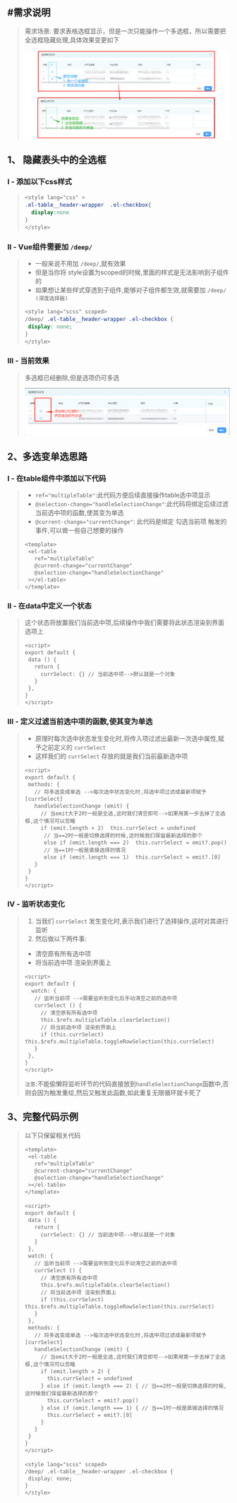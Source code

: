 ## #需求说明

>需求场景: 要求表格选框显示，但是一次只能操作一个多选框，所以需要把全选框隐藏处理,具体效果变更如下
>
>![image-20211223094312981](ElementUI使用笔记的图片/image-20211223094312981.png) 

## 1、 隐藏表头中的全选框

### Ⅰ - 添加以下css样式

>```css
><style lang="css" >
>.el-table__header-wrapper  .el-checkbox{
>	display:none
>}
></style>
>```

### Ⅱ - Vue组件需要加 `/deep/`

>* 一般来说不用加 `/deep/`,就有效果
>* 但是当你将 style设置为scoped的时候,里面的样式是无法影响到子组件的
>* 如果想让某些样式穿透到子组件,能够对子组件都生效,就需要加 `/deep/ (深度选择器)` 
>
>```scss
><style lang="scss" scoped>
>/deep/ .el-table__header-wrapper .el-checkbox {
>  display: none;
>}
></style>
>```

### Ⅲ - 当前效果

>多选框已经删除,但是选项仍可多选
>
>![image-20211223100047277](ElementUI使用笔记的图片/image-20211223100047277.png) 

## 2、多选变单选思路

### Ⅰ - 在table组件中添加以下代码

>* `ref="multipleTable"`:此代码方便后续直接操作table选中项显示
>* `@selection-change="handleSelectionChange"`:此代码将绑定后续过滤当前选中项的函数,使其变为单选
>* `@current-change="currentChange"`: 此代码是绑定 勾选当前项 触发的事件,可以做一些自己想要的操作
>
>```vue
><template>
>  <el-table
>    ref="multipleTable"
>    @current-change="currentChange"
>    @selection-change="handleSelectionChange"
>  ></el-table>
></template>
>```

### Ⅱ - 在data中定义一个状态

>这个状态将放置我们当前选中项,后续操作中我们需要将此状态渲染到界面选项上
>
>```vue
><script>
>export default {  
>  data () {
>    return {
>      currSelect: {} // 当前选中项-->默认就是一个对象
>    }
>  },
>}
></script>
>```

### Ⅲ - 定义过滤当前选中项的函数,使其变为单选

>* 原理时每次选中状态发生变化时,将传入项过滤出最新一次选中属性,赋予之前定义的 `currSelect`
>* 这样我们的 `currSelect` 存放的就是我们当前最新选中项
>
>```vue
><script>
>export default {  
>  methods: {
>    // 将多选变成单选 -->每次选中状态变化时,将选中项过滤成最新项赋予 [currSelect]
>    handleSelectionChange (emit) {
>      // 当emit大于2时一般是全选,这时我们清空即可-->如果用第一步去掉了全选框,这个情况可以忽略
>      if (emit.length > 2)  this.currSelect = undefined
>       // 当==2时一般是切换选择的时候,这时候我们保留最新选择的那个
>       else if (emit.length === 2)  this.currSelect = emit?.pop()
>       // 当==1时一般是直接选择的情况
>       else if (emit.length === 1)  this.currSelect = emit?.[0]
>    }
>  }
>}
></script>
>```

### Ⅳ - 监听状态变化

>1. 当我们 `currSelect` 发生变化时,表示我们进行了选择操作,这时对其进行监听
>2. 然后做以下两件事:
>   - 清空原有所有选中项
>   - 将当前选中项 渲染到界面上
>
>```vue
><script>
>export default {  
>   watch: {
>    // 监听当前项 -->需要监听到变化后手动清空之前的选中项
>    currSelect () {
>      // 清空原有所有选中项
>      this.$refs.multipleTable.clearSelection()
>      // 将当前选中项 渲染到界面上
>      if (this.currSelect) this.$refs.multipleTable.toggleRowSelection(this.currSelect)
>    }
>  },
>}
></script>
>```
>
>`注意`:不能偷懒将监听环节的代码直接放到`handleSelectionChange`函数中,否则会因为触发重绘,然后又触发此函数,如此重复无限循环就卡死了



## 3、完整代码示例

>以下只保留相关代码
>
>```vue
><template>
>  <el-table
>    ref="multipleTable"
>    @current-change="currentChange"
>    @selection-change="handleSelectionChange"
>  ></el-table>
></template>
>
><script>
>export default {
>  data () {
>    return {
>      currSelect: {} // 当前选中项-->默认就是一个对象
>    }
>  },
>  watch: {
>    // 监听当前项 -->需要监听到变化后手动清空之前的选中项
>    currSelect () {
>      // 清空原有所有选中项
>      this.$refs.multipleTable.clearSelection()
>      // 将当前选中项 渲染到界面上
>      if (this.currSelect) this.$refs.multipleTable.toggleRowSelection(this.currSelect)
>    }
>  },
>  methods: {
>    // 将多选变成单选 -->每次选中状态变化时,将选中项过滤成最新项赋予 [currSelect]
>    handleSelectionChange (emit) {
>      // 当emit大于2时一般是全选,这时我们清空即可-->如果用第一步去掉了全选框,这个情况可以忽略
>      if (emit.length > 2) {
>        this.currSelect = undefined
>      } else if (emit.length === 2) { // 当==2时一般是切换选择的时候,这时候我们保留最新选择的那个
>        this.currSelect = emit?.pop()
>      } else if (emit.length === 1) { // 当==1时一般是直接选择的情况
>        this.currSelect = emit?.[0]
>      }
>    }
>  }
>}
></script>
>
><style lang="scss" scoped>
>/deep/ .el-table__header-wrapper .el-checkbox {
>  display: none;
>}
></style>
>
>```
>
>

